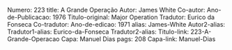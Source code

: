 Numero: 223
title: A Grande Operação
Autor: James White
Co-autor: 
Ano-de-Publicacao: 1976
Titulo-original: Major Operation
Tradutor: Eurico da Fonseca
Co-tradutor: 
Ano-de-edicao: 1971
alias: James-White
Autor2-alias: 
Tradutor1-alias: Eurico-da-Fonseca
Tradutor2-alias: 
Titulo-link: 223-A-Grande-Operacao
Capa: Manuel Dias
pags: 208
Capa-link: Manuel-Dias